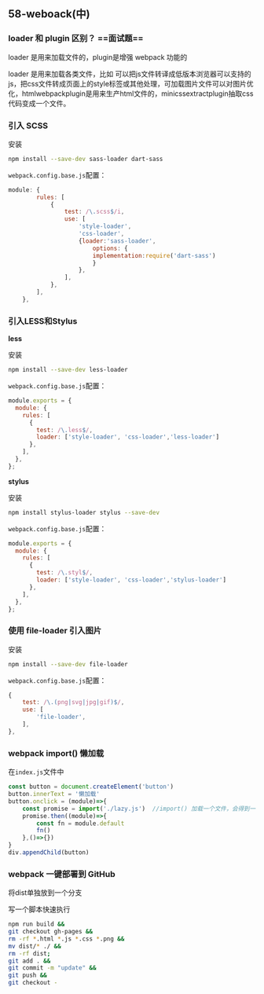 ## 58-weboack(中)

### loader 和 plugin 区别？ ==面试题==

loader 是用来加载文件的，plugin是增强 webpack 功能的

loader 是用来加载各类文件，比如 可以把js文件转译成低版本浏览器可以支持的js，把css文件转成页面上的style标签或其他处理，可加载图片文件可以对图片优化，htmlwebpackplugin是用来生产html文件的，minicssextractplugin抽取css代码变成一个文件。

### 引入 SCSS

安装

```bash
npm install --save-dev sass-loader dart-sass
```

`webpack.config.base.js`配置：

```js
module: {
        rules: [
            {
                test: /\.scss$/i,
                use: [
                    'style-loader',
                    'css-loader',
                    {loader:'sass-loader',
                        options: {
                        implementation:require('dart-sass')
                        }
                    },
                ],
            },
        ],
    },
```

### 引入LESS和Stylus

**less**

安装

```bash
npm install --save-dev less-loader
```

`webpack.config.base.js`配置：

```js
module.exports = {
  module: {
    rules: [
      {
        test: /\.less$/,
        loader: ['style-loader', 'css-loader','less-loader']
      },
    ],
  },
};
```



**stylus**

安装

```bash
npm install stylus-loader stylus --save-dev
```

`webpack.config.base.js`配置：

```js
module.exports = {
  module: {
    rules: [
      {
        test: /\.styl$/,
        loader: ['style-loader', 'css-loader','stylus-loader']
      },
    ],
  },
};
```

### 使用 file-loader 引入图片

安装

```bash
npm install --save-dev file-loader
```

`webpack.config.base.js`配置：

```js
{
    test: /\.(png|svg|jpg|gif)$/,
    use: [
        'file-loader',
    ],
},
```

### webpack import() 懒加载

在`index.js`文件中

```js
const button = document.createElement('button')
button.innerText = '懒加载'
button.onclick = (module)=>{
    const promise = import('./lazy.js')  //import() 加载一个文件，会得到一个promise
    promise.then((module)=>{
        const fn = module.default
        fn()
    },()=>{})
}
div.appendChild(button)
```

### webpack 一键部署到 GitHub

将dist单独放到一个分支

写一个脚本快速执行

```sh
npm run build &&
git checkout gh-pages &&
rm -rf *.html *.js *.css *.png &&
mv dist/* ./ &&
rm -rf dist;
git add . &&
git commit -m "update" &&
git push &&
git checkout -
```

